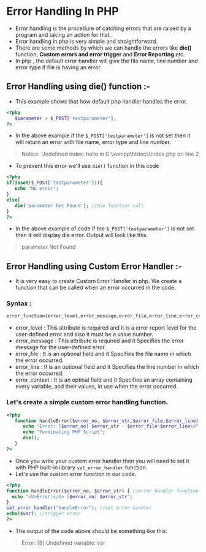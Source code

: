 # Error Handling In PHP

- Error handling is the procedure of catching errors that are raised by a program and taking an action for that.
- Error handling in php is very simple and straightforward.
- There are some methods by which we can handle the errors like **die()** function, **Custom errors and error trigger** and **Error Reporting** etc.
- In php , the default error handler will give the file name, line number and error type if file is having an error.

## Error Handling using die() function :-

- This example shows that how default php handler handles the error.
```php
<?php
   $parameter = $_POST['testparameter'];
?>
```
- In the above example if the `$_POST['testparameter']` is not set then it will return an error with file name, error type and line number.
> Notice: Undefined index: hello in C:\xampp\htdocs\index.php on line 2

- To prevent this error we'll use `die()` function in this code
```php
<?php
if(isset($_POST['testparameter'])){
   echo "No error";
}
else{
   die('parameter Not Found'); //die function call
}
?>
```
- In the above example of code if the `$_POST['testparameter']` is not set then it will display die error. Output will look like this.
> parameter Not Found 

## Error Handling using Custom Error Handler :-

- It is very easy to create Custom Error Handler in php. We create a function that can be called when an error occurred in the code.

### Syntax :

```php
error_function(error_level,error_message,error_file,error_line,error_context);
```
- error_level : This attribute is required and it is a error report level for the user-defined error and also it must be a value number.
- error_message : This attribute is required and it Specifies the error message for the user-defined error.
- error_file : It is an optional field and it Specifies the file name in which the error occurred.
- error_line : It is an optional field and it Specifies the line number in which the error occurred.
- error_context : It is an optinal field and it Specifies an array containing every variable, and their values, in use when the error occurred.

### Let's create a simple custom error handling function.

```php
<?php
   function handleError($error_no, $error_str,$error_file,$error_line) {
      echo "Error: [$error_no] $error_str - $error_file:$error_line\n";
      echo "Terminating PHP Script";
      die();
   }
?>
```
- Once you write your custom error handler then you will need to set it with PHP built-in library `set_error_handler` function.
- Let's use the custom error function in our code.
```php
<?php
function handleError($error_no, $error_str) { //error handler function
  echo "<b>Error:</b> [$error_no] $error_str";
}
set_error_handler("handleError"); //set error handler
echo($var); //trigger error
?>
```
- The output of the code above should be something like this:
> Error: [8] Undefined variable: var
